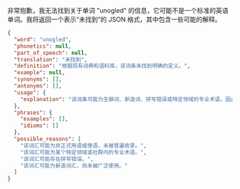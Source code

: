 非常抱歉，我无法找到关于单词 "unogled" 的信息，它可能不是一个标准的英语单词。我将返回一个表示“未找到”的 JSON 格式，其中包含一些可能的解释。

```json
{
  "word": "unogled",
  "phonetics": null,
  "part_of_speech": null,
  "translation": "未找到",
  "definition": "根据现有词典和语料库，该词条未找到明确的定义。",
  "example": null,
  "synonyms": [],
  "antonyms": [],
  "usage": {
    "explanation": "该词条可能为生僻词、新造词、拼写错误或特定领域的专业术语，因此无法提供详细的用法示例。"
  },
  "phrases": {
    "examples": [],
    "idioms": []
  },
  "possible_reasons": [
    "该词汇可能为非正式用语或俚语，未被普遍收录。",
    "该词汇可能为某个特定领域或社群内的专业术语。",
    "该词汇可能存在拼写错误。",
	"该词汇可能为新造词汇，尚未被广泛使用。"
  ]
}
```
 
